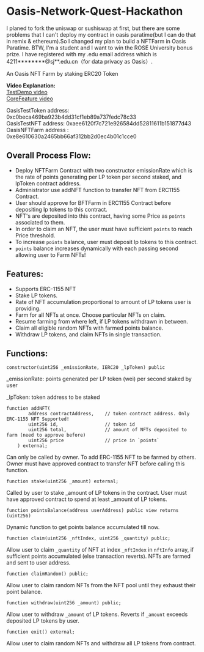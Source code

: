 # Oasis-Network-Quest-Hackathon

I planed to fork the uniswap or sushiswap at first, but there are some problems that I can't deploy my contract in oasis paratime(but I can do that in remix & ethereum).So I changed my plan to build a NFTFarm in Oasis Paratime. BTW, I'm a student and I want  to win the ROSE University bonus prize. I have registered with my .edu email address which  is  4211********@sj**.edu.cn（for data privacy as Oasis）. 

An Oasis NFT Farm  by staking ERC20 Token

**Video Explanation:**   
[TestDemo video](https://drive.google.com/file/d/1h1Xmf1iqTTbmIcguAwhQE_K5qeF_Gds4/view?usp=sharing) <br>
[CoreFeature video](https://drive.google.com/file/d/1GUqVjkfHYmNEFYqkpNq23_k3Xj5eTGsq/view?usp=sharing)



OasisTestToken address: 0xc0beca469ba923b4dd31cf1eb89a737fedc78c33 <br>
OasisTestNFT address: 0xaee6120f7c721e926584dd52811611b151877d43 <br>
OasisNFTFarm address : 0xe8e610630a2465bb66af312bb2d0ec4b01c1cce0

## Overall Process Flow:
 * Deploy NFTFarm Contract with two constructor emissionRate which is  the rate of points generating per LP token per second staked, and lpToken contract address.
 * Administrator use addNFT function to transfer NFT from ERC1155 Contract.
 * User should approve for BFTFarm in ERC1155 Contract  before depositing lp tokens to this contract.
 * NFT's are deposited into this contract, having some Price as `points` associated to them.
 * In order to claim an NFT, the user must have sufficient `points` to reach Price threshold.
 * To increase `points` balance, user must deposit lp tokens to this contract.
 * `points` balance increases dynamically with each passing second allowing user to Farm NFTs!

## Features:
* Supports ERC-1155 NFT
* Stake LP tokens.
* Rate of NFT accumulation proportional to amount of LP tokens user is providing.
* Farm for all NFTs at once. Choose particular NFTs on claim.
* Resume farming from where left, if LP tokens withdrawn in between.
* Claim all eligible random NFTs with farmed points balance.
* Withdraw LP tokens, and claim NFTs in single transaction.

## Functions:
```constructor(uint256 _emissionRate, IERC20 _lpToken) public```

_emissionRate: points generated per LP token (wei) per second staked by user

_lpToken: token address to be staked

```
function addNFT(
        address contractAddress,    // token contract address. Only ERC-1155 NFT Supported!
        uint256 id,                 // token id
        uint256 total,              // amount of NFTs deposited to farm (need to approve before)
        uint256 price               // price in `points`
    ) external;
```
Can only be called by owner. To add ERC-1155 NFT to be farmed by others.
Owner must have approved contract to transfer NFT before calling this function.

```
function stake(uint256 _amount) external;
```
Called by user to stake _amount of LP tokens in the contract.
User must have approved contract to spend at least _amount of LP tokens.

```
function pointsBalance(address userAddress) public view returns (uint256) 
```
Dynamic function to get points balance accumulated till now.

```
function claim(uint256 _nftIndex, uint256 _quantity) public;
```
Allow user to claim `_quantity` of NFT at index `_nftIndex` in `nftInfo` array, if sufficient points accumulated (else transaction reverts).
NFTs are farmed and sent to user address.

```
function claimRandom() public;
```
Allow user to claim random NFTs from the NFT pool until they exhaust their point balance.

```
function withdraw(uint256 _amount) public;
```
Allow user to withdraw `_amount` of LP tokens. Reverts if `_amount` exceeds deposited LP tokens by user.

```
function exit() external;
```
Allow user to claim random NFTs and withdraw all LP tokens from contract.
